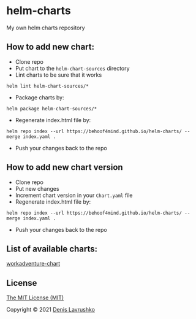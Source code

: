 # helm-charts
My own helm charts repository

## How to add new chart:
- Clone repo
- Put chart to the `helm-chart-sources` directory
- Lint charts to be sure that it works
```shell
helm lint helm-chart-sources/*
```
- Package charts by:
```shell
helm package helm-chart-sources/*
```  
- Regenerate index.html file by:
```shell
helm repo index --url https://behoof4mind.github.io/helm-charts/ --merge index.yaml .
```
- Push your changes back to the repo

## How to add new chart version
- Clone repo
- Put new changes
- Increment chart version in your `Chart.yaml` file
- Regenerate index.html file by:
```shell
helm repo index --url https://behoof4mind.github.io/helm-charts/ --merge index.yaml .
```
- Push your changes back to the repo

## List of available charts:

[workadventure-chart](./helm-chart-sources/workadventure-chart/README.md)

## License

[The MIT License (MIT)](LICENSE)

Copyright © 2021 [Denis Lavrushko](https://dlavrushko.de)